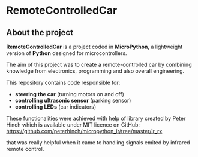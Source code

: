 # RemoteControlledCar

## About the project
**RemoteControlledCar** is a project coded in **MicroPython**, a lightweight version of **Python** designed for microcontrollers.

The aim of this project was to create a remote-controlled car by combining knowledge from electronics, programming and also
overall engineering.

This repository contains code responsible for:
* **steering the car** (turning motors on and off)
* **controlling ultrasonic sensor** (parking sensor)
* **controlling LEDs** (car indicators)

These functionalities were achieved with help of library created by Peter Hinch which is available under MIT licence on GitHub: 
https://github.com/peterhinch/micropython_ir/tree/master/ir_rx

that was really helpful when it came to handling signals emited by infrared remote control.

